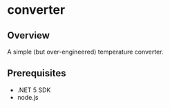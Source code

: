 # converter

## Overview

A simple (but over-engineered) temperature converter.

## Prerequisites

- .NET 5 SDK
- node.js